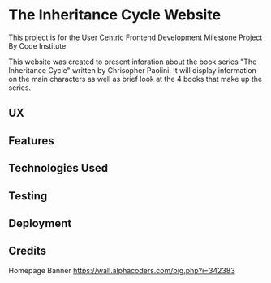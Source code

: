 # The Inheritance Cycle Website

This project is for the User Centric Frontend Development Milestone Project By Code Institute

This website was created to present inforation about the book series "The Inheritance Cycle" written by Chrisopher Paolini. It will display information on the main characters as well as brief look at the 4 books that make up the series.

## UX

## Features

## Technologies Used

## Testing

## Deployment

## Credits

Homepage Banner
https://wall.alphacoders.com/big.php?i=342383
